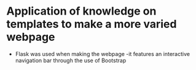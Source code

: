 # Application of knowledge on templates to make a more varied webpage
- Flask was used when making the webpage
-it features an interactive navigation bar through the use of Bootstrap
